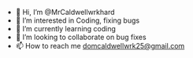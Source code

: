 - 👋 Hi, I’m @MrCaldwellwrkhard
- 👀 I’m interested in Coding, fixing bugs
- 🌱 I’m currently learning coding 
- 💞️ I’m looking to collaborate on bug fixes
- 📫 How to reach me domcaldwellwrk25@gmail.com

<!---
MrCaldwellwrkhard/MrCaldwellwrkhard is a ✨ special ✨ repository because its `README.md` (this file) appears on your GitHub profile.
You can click the Preview link to take a look at your changes.
--->
